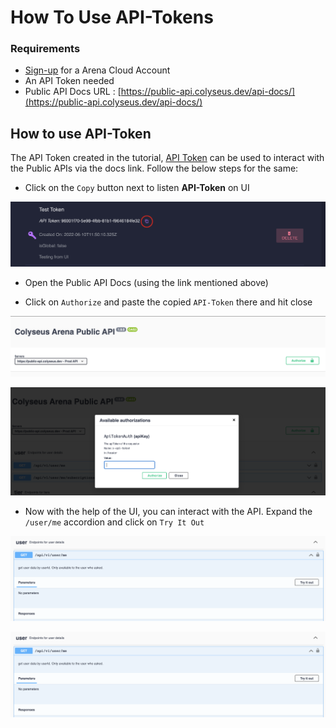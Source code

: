 # How To Use API-Tokens

### Requirements

* [Sign-up](https://console.colyseus.io/register) for a Arena Cloud Account
* An API Token needed
* Public API Docs URL : [https://public-api.colyseus.dev/api-docs/](https://public-api.colyseus.dev/api-docs/)

## How to use API-Token

The API Token created in the tutorial, [API Token](./create-api-token.md) can be used to interact with the Public APIs via the docs link. Follow the below steps for the same:

- Click on the `Copy` button next to listen **API-Token** on UI

![COPY-BTN](../../../images/api-token-copy-btn.png)

- Open the Public API Docs (using the link mentioned above)

- Click on `Authorize` and paste the copied `API-Token` there and hit close

![AUTHORIZE](../../../images/api-token-auth-ui.png)

![AUTHORIZE_UI](../../../images/api-token-auth.png)

- Now with the help of the UI, you can interact with the API. Expand the `/user/me` accordion and click on `Try It Out`

![TRY-ME-OUT](../../../images/user-me-try-out.png)

![USER-ME-EXECUTE](../../../images/user-me-try-out.png)